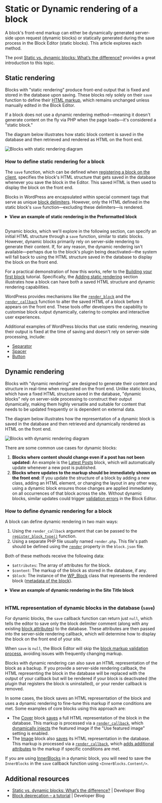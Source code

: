 # Static or Dynamic rendering of a block

A block's front-end markup can either be dynamically generated server-side upon request (dynamic blocks) or statically generated during the save process in the Block Editor (static blocks). This article explores each method.

<div class="callout callout-tip">
The post <a href="https://developer.wordpress.org/news/2023/02/27/static-vs-dynamic-blocks-whats-the-difference/">Static vs. dynamic blocks: What’s the difference?</a> provides a great introduction to this topic.
</div>

## Static rendering

Blocks with "static rendering" produce front-end output that is fixed and stored in the database upon saving. These blocks rely solely on their `save` function to define their [HTML markup](https://developer.wordpress.org/block-editor/getting-started/fundamentals/markup-representation-block/), which remains unchanged unless manually edited in the Block Editor.

If a block does not use a dynamic rendering method—meaning it doesn't generate content on the fly via PHP when the page loads—it's considered a "static block."

The diagram below illustrates how static block content is saved in the database and then retrieved and rendered as HTML on the front end.

![Blocks with static rendering diagram](https://developer.wordpress.org/files/2024/01/static-rendering.png)

### How to define static rendering for a block

The `save` function, which can be defined when [registering a block on the client](https://developer.wordpress.org/block-editor/getting-started/fundamentals/registration-of-a-block/#registration-of-the-block-with-javascript-client-side), specifies the block's HTML structure that gets saved in the database whenever you save the block in the Editor. This saved HTML is then used to display the block on the front end.

Blocks in WordPress are encapsulated within special comment tags that serve as unique [block delimiters](https://developer.wordpress.org/block-editor/getting-started/fundamentals/markup-representation-block/). However, only the HTML defined in the static block's `save` function—excluding these delimiters—is rendered.

<details><summary><strong>View an example of static rendering in the Preformatted block</strong></summary>
<br/>
The following <a href="https://github.com/WordPress/gutenberg/blob/trunk/packages/block-library/src/preformatted/save.js"><code>save</code> function</a> for the <a href="https://github.com/WordPress/gutenberg/tree/trunk/packages/block-library/src/preformatted">Preformatted</a> core block looks like this:

```js
import { RichText, useBlockProps } from '@wordpress/block-editor';

export default function save( { attributes } ) {
	const { content } = attributes;

	return (
		<pre { ...useBlockProps.save() }>
			<RichText.Content value={ content } />
		</pre>
	);
}
```

The function generates the following markup representation of the block when `attributes.content` has the value `"This is some preformatted text"`:

```html
<!-- wp:preformatted -->
<pre class="wp-block-preformatted">This is some preformatted text</pre>
<!-- /wp:preformatted -->
```

On the front end, the block will return the following markup. Notice how the delimiters are no longer present.

```html
<pre class="wp-block-preformatted">This is some preformatted text</pre>
```
</details>
<br/>

Dynamic blocks, which we'll explore in the following section, can specify an initial HTML structure through a `save` function, similar to static blocks. However, dynamic blocks primarily rely on server-side rendering to generate their content. If, for any reason, the dynamic rendering isn't available—perhaps due to the block's plugin being deactivated—the system will fall back to using the HTML structure saved in the database to display the block on the front end.

For a practical demonstration of how this works, refer to the [Building your first block](/docs/getting-started/tutorial.md) tutorial. Specifically, the [Adding static rendering](/docs/getting-started/tutorial.md#adding-static-rendering) section illustrates how a block can have both a saved HTML structure and dynamic rendering capabilities.

<div class="callout callout-info">
WordPress provides mechanisms like the <a href="https://developer.wordpress.org/reference/functions/render_block/"><code>render_block</code></a> and the <a href="https://developer.wordpress.org/block-editor/how-to-guides/block-tutorial/creating-dynamic-blocks/"><code>render_callback</code></a> function to alter the saved HTML of a block before it appears on the front end. These tools offer developers the capability to customise block output dynamically, catering to complex and interactive user experiences.
</div>

Additional examples of WordPress blocks that use static rendering, meaning their output is fixed at the time of saving and doesn't rely on server-side processing, include:

- [Separator](https://github.com/WordPress/gutenberg/blob/trunk/packages/block-library/src/separator/save.js)
- [Spacer](https://github.com/WordPress/gutenberg/blob/trunk/packages/block-library/src/spacer/save.js)
- [Button](https://github.com/WordPress/gutenberg/blob/trunk/packages/block-library/src/button/save.js)


## Dynamic rendering

Blocks with "dynamic rendering" are designed to generate their content and structure in real-time when requested on the front end. Unlike static blocks, which have a fixed HTML structure saved in the database, "dynamic blocks" rely on server-side processing to construct their output dynamically, making them highly versatile and suitable for content that needs to be updated frequently or is dependent on external data.

The diagram below illustrates how the representation of a dynamic block is saved in the database and then retrieved and dynamically rendered as HTML on the front end.

![Blocks with dynamic rendering diagram](https://developer.wordpress.org/files/2024/01/dynamic-rendering.png)

There are some common use cases for dynamic blocks:

1. **Blocks where content should change even if a post has not been updated:** An example is the [Latest Posts](https://github.com/WordPress/gutenberg/tree/trunk/packages/block-library/src/latest-posts) block, which will automatically update whenever a new post is published.
2. **Blocks where updates to the markup should be immediately shown on the front end:** If you update the structure of a block by adding a new class, adding an HTML element, or changing the layout in any other way, using a dynamic block ensures those changes are applied immediately on all occurrences of that block across the site. Without dynamic blocks, similar updates could trigger [validation errors](https://developer.wordpress.org/block-editor/reference-guides/block-api/block-edit-save/#validation) in the Block Editor.

### How to define dynamic rendering for a block

A block can define dynamic rendering in two main ways:

1. Using the `render_callback` argument that can be passed to the [`register_block_type()`](https://developer.wordpress.org/block-editor/getting-started/fundamentals/registration-of-a-block/#registration-of-the-block-with-php-server-side) function.
2. Using a separate PHP file usually named `render.php`. This file's path should be defined using the [`render`](https://developer.wordpress.org/block-editor/getting-started/fundamentals/block-json/#files-for-the-blocks-behaviour-output-or-style) property in the `block.json` file.

Both of these methods receive the following data:

 - `$attributes`: The array of attributes for the block.
 - `$content`: The markup of the block as stored in the database, if any.
 - `$block`: The instance of the [WP_Block](https://developer.wordpress.org/reference/classes/wp_block/) class that represents the rendered block ([metadata of the block](https://developer.wordpress.org/block-editor/reference-guides/block-api/block-metadata/)).

<details><summary><strong>View an example of dynamic rendering in the Site Title block</strong></summary>
<br/>

The [Site Title](https://github.com/WordPress/gutenberg/tree/trunk/packages/block-library/src/site-title) block uses the following [`render_callback`](https://github.com/WordPress/gutenberg/blob/trunk/packages/block-library/src/site-title/index.php):

```php
function render_block_core_site_title( $attributes ) {
	$site_title = get_bloginfo( 'name' );
	if ( ! $site_title ) {
		return;
	}

	$tag_name = 'h1';
	$classes  = empty( $attributes['textAlign'] ) ? '' : "has-text-align-{$attributes['textAlign']}";
	if ( isset( $attributes['style']['elements']['link']['color']['text'] ) ) {
		$classes .= ' has-link-color';
	}

	if ( isset( $attributes['level'] ) ) {
		$tag_name = 0 === $attributes['level'] ? 'p' : 'h' . (int) $attributes['level'];
	}

	if ( $attributes['isLink'] ) {
		$aria_current = is_home() || ( is_front_page() && 'page' === get_option( 'show_on_front' ) ) ? ' aria-current="page"' : '';
		$link_target  = ! empty( $attributes['linkTarget'] ) ? $attributes['linkTarget'] : '_self';

		$site_title = sprintf(
			'<a href="%1$s" target="%2$s" rel="home"%3$s>%4$s</a>',
			esc_url( home_url() ),
			esc_attr( $link_target ),
			$aria_current,
			esc_html( $site_title )
		);
	}
	$wrapper_attributes = get_block_wrapper_attributes( array( 'class' => trim( $classes ) ) );

	return sprintf(
		'<%1$s %2$s>%3$s</%1$s>',
		$tag_name,
		$wrapper_attributes,
		// already pre-escaped if it is a link.
		$attributes['isLink'] ? $site_title : esc_html( $site_title )
	);
}
```

However, there is no `save` function defined for this block, as you can see from its [`index.js`](https://github.com/WordPress/gutenberg/blob/trunk/packages/block-library/src/site-title/index.js) file, which means the markup representation of the block in the database looks like this:

```html
<!-- wp:site-title /-->
```

On the front end, the `render_callback` is used to dynamically render the markup for the block depending on the specific values on the server at the time the block is requested. These values include the current site title, URL, link target, etc.

```
<h1 class="wp-block-site-title"><a href="https://www.wp.org" target="_self" rel="home">My WordPress Website</a></h1>
```

</details>
<br/>

### HTML representation of dynamic blocks in the database (`save`)

For dynamic blocks, the `save` callback function can return just `null`, which tells the editor to save only the block delimiter comment (along with any existing [block attributes](https://developer.wordpress.org/block-editor/reference-guides/block-api/block-attributes/)) to the database. These attributes are then passed into the server-side rendering callback, which will determine how to display the block on the front end of your site.

When `save` is `null`, the Block Editor will skip the [block markup validation process](https://developer.wordpress.org/block-editor/reference-guides/block-api/block-edit-save/#validation), avoiding issues with frequently changing markup.

Blocks with dynamic rendering can also save an HTML representation of the block as a backup. If you provide a server-side rendering callback, the HTML representing the block in the database will be replaced with the output of your callback but will be rendered if your block is deactivated (the plugin that registers the block is uninstalled), or your render callback is removed.

In some cases, the block saves an HTML representation of the block and uses a dynamic rendering to fine-tune this markup if some conditions are met. Some examples of core blocks using this approach are:

- The [Cover](https://github.com/WordPress/gutenberg/blob/trunk/packages/block-library/src/cover) block [saves](https://github.com/WordPress/gutenberg/blob/trunk/packages/block-library/src/cover/save.js) a full HTML representation of the block in the database. This markup is processed via a [`render_callback`](https://github.com/WordPress/gutenberg/blob/22741661998834e69db74ad863705ee2ce97b446/packages/block-library/src/cover/index.php#L74), which [dynamically injects](https://github.com/WordPress/gutenberg/blob/22741661998834e69db74ad863705ee2ce97b446/packages/block-library/src/cover/index.php#L16) the featured image if the "Use featured image" setting is enabled.
- The [Image](https://github.com/WordPress/gutenberg/blob/trunk/packages/block-library/src/image) block also [saves](https://github.com/WordPress/gutenberg/blob/trunk/packages/block-library/src/image/save.js) its HTML representation in the database. This markup is processed via a [`render_callback`](https://github.com/WordPress/gutenberg/blob/22741661998834e69db74ad863705ee2ce97b446/packages/block-library/src/image/index.php#L363), which [adds additional attributes](https://github.com/WordPress/gutenberg/blob/22741661998834e69db74ad863705ee2ce97b446/packages/block-library/src/image/index.php#L18) to the markup if specific conditions are met.

If you are using [InnerBlocks](https://developer.wordpress.org/block-editor/how-to-guides/block-tutorial/nested-blocks-inner-blocks/) in a dynamic block, you will need to save the `InnerBlocks` in the `save` callback function using `<InnerBlocks.Content/>`.

## Additional resources

- [Static vs. dynamic blocks: What’s the difference?](https://developer.wordpress.org/news/2023/02/27/static-vs-dynamic-blocks-whats-the-difference/) | Developer Blog
- [Block deprecation – a tutorial](https://developer.wordpress.org/news/2023/03/10/block-deprecation-a-tutorial/) | Developer Blog
